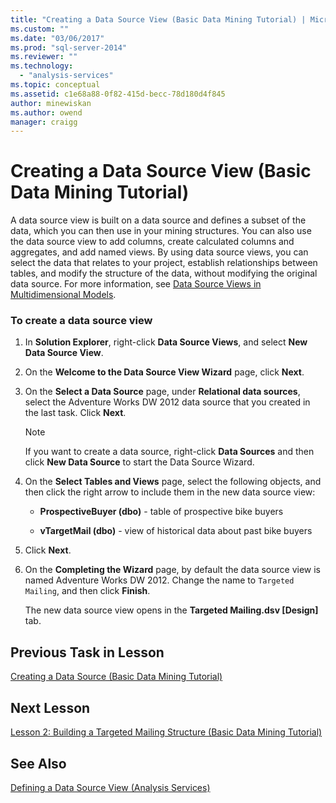 ```yaml
---
title: "Creating a Data Source View (Basic Data Mining Tutorial) | Microsoft Docs"
ms.custom: ""
ms.date: "03/06/2017"
ms.prod: "sql-server-2014"
ms.reviewer: ""
ms.technology: 
  - "analysis-services"
ms.topic: conceptual
ms.assetid: c1e68a88-0f82-415d-becc-78d180d4f845
author: minewiskan
ms.author: owend
manager: craigg
---
```

# Creating a Data Source View (Basic Data Mining Tutorial)
  A data source view is built on a data source and defines a subset of the data, which you can then use in your mining structures. You can also use the data source view to add columns, create calculated columns and aggregates, and add named views. By using data source views, you can select the data that relates to your project, establish relationships between tables, and modify the structure of the data, without modifying the original data source. For more information, see [Data Source Views in Multidimensional Models](../analysis-services/multidimensional-models/data-source-views-in-multidimensional-models.md).  
  
### To create a data source view  
  
1.  In **Solution Explorer**, right-click **Data Source Views**, and select **New Data Source View**.  
  
2.  On the **Welcome to the Data Source View Wizard** page, click **Next**.  
  
3.  On the **Select a Data Source** page, under **Relational data sources**, select the Adventure Works DW 2012 data source that you created in the last task. Click **Next**.  
  
    > [!NOTE]  
    >  If you want to create a data source, right-click **Data Sources** and then click **New Data Source** to start the Data Source Wizard.  
  
4.  On the **Select Tables and Views** page, select the following objects, and then click the right arrow to include them in the new data source view:  
  
    -   **ProspectiveBuyer (dbo)** - table of prospective bike buyers  
  
    -   **vTargetMail (dbo)** - view of historical data about past bike buyers  
  
5.  Click **Next**.  
  
6.  On the **Completing the Wizard** page, by default the data source view is named Adventure Works DW 2012. Change the name to `Targeted Mailing`, and then click **Finish**.  
  
     The new data source view opens in the **Targeted Mailing.dsv [Design]** tab.  
  
## Previous Task in Lesson  
 [Creating a Data Source &#40;Basic Data Mining Tutorial&#41;](../../2014/tutorials/creating-a-data-source-basic-data-mining-tutorial.md)  
  
## Next Lesson  
 [Lesson 2: Building a Targeted Mailing Structure &#40;Basic Data Mining Tutorial&#41;](../../2014/tutorials/lesson-2-building-a-targeted-mailing-structure-basic-data-mining-tutorial.md)  
  
## See Also  
 [Defining a Data Source View &#40;Analysis Services&#41;](../analysis-services/multidimensional-models/defining-a-data-source-view-analysis-services.md)  
  
  
